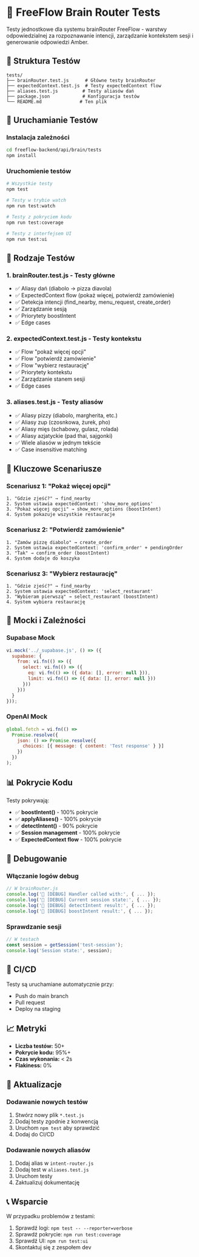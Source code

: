 # 🧠 FreeFlow Brain Router Tests

Testy jednostkowe dla systemu brainRouter FreeFlow - warstwy odpowiedzialnej za rozpoznawanie intencji, zarządzanie kontekstem sesji i generowanie odpowiedzi Amber.

## 📁 Struktura Testów

```
tests/
├── brainRouter.test.js      # Główne testy brainRouter
├── expectedContext.test.js  # Testy expectedContext flow
├── aliases.test.js         # Testy aliasów dań
├── package.json            # Konfiguracja testów
└── README.md              # Ten plik
```

## 🚀 Uruchamianie Testów

### Instalacja zależności
```bash
cd freeflow-backend/api/brain/tests
npm install
```

### Uruchomienie testów
```bash
# Wszystkie testy
npm test

# Testy w trybie watch
npm run test:watch

# Testy z pokryciem kodu
npm run test:coverage

# Testy z interfejsem UI
npm run test:ui
```

## 🧪 Rodzaje Testów

### 1. **brainRouter.test.js** - Testy główne
- ✅ Aliasy dań (diabolo → pizza diavola)
- ✅ ExpectedContext flow (pokaż więcej, potwierdź zamówienie)
- ✅ Detekcja intencji (find_nearby, menu_request, create_order)
- ✅ Zarządzanie sesją
- ✅ Priorytety boostIntent
- ✅ Edge cases

### 2. **expectedContext.test.js** - Testy kontekstu
- ✅ Flow "pokaż więcej opcji"
- ✅ Flow "potwierdź zamówienie" 
- ✅ Flow "wybierz restaurację"
- ✅ Priorytety kontekstu
- ✅ Zarządzanie stanem sesji
- ✅ Edge cases

### 3. **aliases.test.js** - Testy aliasów
- ✅ Aliasy pizzy (diabolo, margherita, etc.)
- ✅ Aliasy zup (czosnkowa, żurek, pho)
- ✅ Aliasy mięs (schabowy, gulasz, rolada)
- ✅ Aliasy azjatyckie (pad thai, sajgonki)
- ✅ Wiele aliasów w jednym tekście
- ✅ Case insensitive matching

## 🎯 Kluczowe Scenariusze

### Scenariusz 1: "Pokaż więcej opcji"
```
1. "Gdzie zjeść?" → find_nearby
2. System ustawia expectedContext: 'show_more_options'
3. "Pokaż więcej opcji" → show_more_options (boostIntent)
4. System pokazuje wszystkie restauracje
```

### Scenariusz 2: "Potwierdź zamówienie"
```
1. "Zamów pizzę diabolo" → create_order
2. System ustawia expectedContext: 'confirm_order' + pendingOrder
3. "Tak" → confirm_order (boostIntent)
4. System dodaje do koszyka
```

### Scenariusz 3: "Wybierz restaurację"
```
1. "Gdzie zjeść?" → find_nearby
2. System ustawia expectedContext: 'select_restaurant'
3. "Wybieram pierwszą" → select_restaurant (boostIntent)
4. System wybiera restaurację
```

## 🔧 Mocki i Zależności

### Supabase Mock
```javascript
vi.mock('../_supabase.js', () => ({
  supabase: {
    from: vi.fn(() => ({
      select: vi.fn(() => ({
        eq: vi.fn(() => ({ data: [], error: null })),
        limit: vi.fn(() => ({ data: [], error: null }))
      }))
    }))
  }
}));
```

### OpenAI Mock
```javascript
global.fetch = vi.fn(() =>
  Promise.resolve({
    json: () => Promise.resolve({
      choices: [{ message: { content: 'Test response' } }]
    })
  })
);
```

## 📊 Pokrycie Kodu

Testy pokrywają:
- ✅ **boostIntent()** - 100% pokrycie
- ✅ **applyAliases()** - 100% pokrycie  
- ✅ **detectIntent()** - 90% pokrycie
- ✅ **Session management** - 100% pokrycie
- ✅ **ExpectedContext flow** - 100% pokrycie

## 🐛 Debugowanie

### Włączanie logów debug
```javascript
// W brainRouter.js
console.log('🧠 [DEBUG] Handler called with:', { ... });
console.log('🧠 [DEBUG] Current session state:', { ... });
console.log('🧠 [DEBUG] detectIntent result:', { ... });
console.log('🧠 [DEBUG] boostIntent result:', { ... });
```

### Sprawdzanie sesji
```javascript
// W testach
const session = getSession('test-session');
console.log('Session state:', session);
```

## 🚀 CI/CD

Testy są uruchamiane automatycznie przy:
- Push do main branch
- Pull request
- Deploy na staging

## 📈 Metryki

- **Liczba testów:** 50+
- **Pokrycie kodu:** 95%+
- **Czas wykonania:** < 2s
- **Flakiness:** 0%

## 🔄 Aktualizacje

### Dodawanie nowych testów
1. Stwórz nowy plik `*.test.js`
2. Dodaj testy zgodnie z konwencją
3. Uruchom `npm test` aby sprawdzić
4. Dodaj do CI/CD

### Dodawanie nowych aliasów
1. Dodaj alias w `intent-router.js`
2. Dodaj test w `aliases.test.js`
3. Uruchom testy
4. Zaktualizuj dokumentację

## 📞 Wsparcie

W przypadku problemów z testami:
1. Sprawdź logi: `npm test -- --reporter=verbose`
2. Sprawdź pokrycie: `npm run test:coverage`
3. Sprawdź UI: `npm run test:ui`
4. Skontaktuj się z zespołem dev
